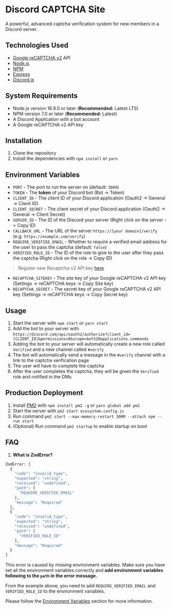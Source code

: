 # Discord CAPTCHA Site

A powerful, advanced captcha verification system for new members in a Discord server.

## Technologies Used

- [Google reCAPTCHA v2](https://developers.google.com/recaptcha/docs/display) API
- [Node.js](https://nodejs.org)
- [NPM](https://npmjs.com)
- [Express](https://expressjs.com)
- [Discord.js](https://discord.js.org)

## System Requirements

- Node.js version 16.9.0 or later (**Recommended:** Latest LTS)
- NPM version 7.0 or later (**Recommended:** Latest)
- A Discord Application with a bot account
- A Google reCAPTCHA v2 API key

## Installation

1. Clone the repository
2. Install the dependencies with `npm install` or `yarn`

## Environment Variables

- `PORT` - The port to run the server on (default: `3000`)
- `TOKEN` - The **token** of your Discord bot (Bot -> Token)
- `CLIENT_ID` - The client ID of your Discord application (Oauth2 -> General -> Client ID)
- `CLIENT_SECRET` - The client secret of your Discord application (Oauth2 -> General -> Client Secret)
- `SERVER_ID` - The ID of the Discord your server (Right click on the server -> Copy ID)
- `CALLBACK_URL` - The URL of the server `https://[your domain]/verify` (e.g. `https://example.com/verify`)
- `REQUIRE_VERIFIED_EMAIL` - Whether to require a verified email address for the user to pass the captcha (default: `false`)
- `VERIFIED_ROLE_ID` - The ID of the role to give to the user after they pass the captcha (Right click on the role -> Copy ID)
  
> Register new Recaptcha v2 API key [here](https://www.google.com/recaptcha/admin/create)

- `RECAPTCHA_SITEKEY` - The site key of your Google reCAPTCHA v2 API key (Settings -> reCAPTCHA keys -> Copy Site key)
- `RECAPTCHA_SECRET` - The secret key of your Google reCAPTCHA v2 API key (Settings -> reCAPTCHA keys -> Copy Secret key)

## Usage

1. Start the server with `npm start` or `yarn start`
2. Add the bot to your server with `https://discord.com/api/oauth2/authorize?client_id=[CLIENT_ID]&permissions=8&scope=bot%20applications.commands`
3. Adding the bot to your server will automatically create a new role called `Verified` and a new channel called `#verify`
4. The bot will automatically send a message in the `#verify` channel with a link to the captcha verification page
5. The user will have to complete the captcha
6. After the user completes the captcha, they will be given the `Verified` role and notified in the DMs

## Production Deployment

1. Install [PM2](https://pm2.keymetrics.io) with `npm install pm2 -g` or `yarn global add pm2`
2. Start the server with `pm2 start ecosystem.config.js`
3. Run command `pm2 start --max-memory-restart 300M --attach npm -- run start`
4. (Optional) Run command `pm2 startup` to enable startup on boot

## FAQ

1. **What is ZodError?**

```bash
ZodError: [
  {
    "code": "invalid_type",
    "expected": "string",
    "received": "undefined",
    "path": [
      "REQUIRE_VERIFIED_EMAIL"
    ],
    "message": "Required"
  },
  {
    "code": "invalid_type",
    "expected": "string",
    "received": "undefined",
    "path": [
      "VERIFIED_ROLE_ID"
    ],
    "message": "Required"
  }
]
```

This error is caused by missing environment variables. Make sure you have set all the environment variables correctly and **add environment variables following to the `path` in the error message.**

From the example above, you need to add `REQUIRE_VERIFIED_EMAIL` and `VERIFIED_ROLE_ID` to the environment variables.

Please follow the [Environment Variables](#environment-variables) section for more information.

